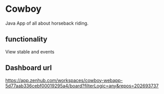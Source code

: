 # Cowboy
Java App of all about horseback riding. 

## functionality

View stable and events

## Dashboard url
https://app.zenhub.com/workspaces/cowboy-webapp-5d77aab336cebf00019295a4/board?filterLogic=any&repos=202693737
